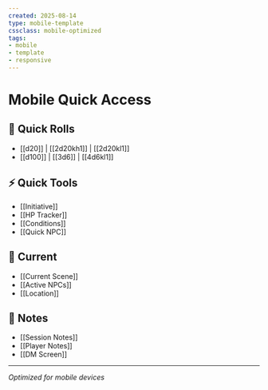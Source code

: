 ```yaml
---
created: 2025-08-14
type: mobile-template
cssclass: mobile-optimized
tags:
- mobile
- template
- responsive
---
```


# Mobile Quick Access

## 🎲 Quick Rolls
- [[d20]] | [[2d20kh1]] | [[2d20kl1]]
- [[d100]] | [[3d6]] | [[4d6kl1]]

## ⚡ Quick Tools
- [[Initiative]]
- [[HP Tracker]]
- [[Conditions]]
- [[Quick NPC]]

## 📍 Current
- [[Current Scene]]
- [[Active NPCs]]
- [[Location]]

## 📝 Notes
- [[Session Notes]]
- [[Player Notes]]
- [[DM Screen]]

---
*Optimized for mobile devices*

